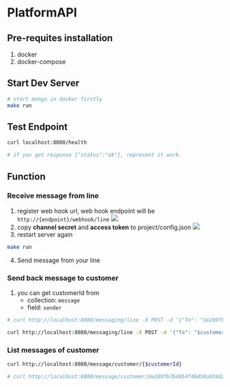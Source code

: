 # PlatformAPI

## Pre-requites installation
1. docker
2. docker-compose

## Start Dev Server
```bash
# start mongo in docker firstly
make run
```

## Test Endpoint
```bash
curl localhost:8080/health

# if you get response {"status":"ok"}, represent it work.
```

## Function
### Receive message from line
1. register web hook url, web hook endpoint will be `http://{endpoint}/webhook/line`
![](Screenshot%202022-11-21%20at%201.35.29%20PM.png)
2. copy **channel secret** and **access token** to project/config.json
![](Screenshot%202022-11-21%20at%201.37.24%20PM.png)
3. restart server again
```bash
make run
```
4. Send message from your line

### Send back message to customer
1. you can get customerId from
	* collection: `message`
	* field: `sender`

```bash
# curl http://localhost:8080/messaging/line -X POST -d '{"To": "Ue289fb7b4854f46458a934d286cb178d", "Text": "hello"}'

curl http://localhost:8080/messaging/line -X POST -d '{"To": "$customerId", "Text": "hello"}'
```

### List messages of customer

```bash
curl http://localhost:8080/message/customer/{$customerId}

# curl http://localhost:8080/message/customer/Ue289fb7b4854f46458a934d286cb178d
```